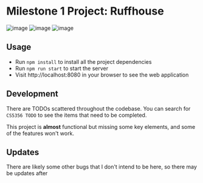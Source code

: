 # Milestone 1 Project: Ruffhouse


![image](https://user-images.githubusercontent.com/27168450/160058373-f477fe9d-6485-4735-9fa6-476794087f78.png)
![image](https://user-images.githubusercontent.com/27168450/160058389-e4662d8e-2149-457a-896c-801e9c6366be.png)
![image](https://user-images.githubusercontent.com/27168450/160058418-605f2037-0162-4747-9648-082a09372ec8.png)



## Usage

* Run  `npm install` to install all the project dependencies
* Run `npm run start` to start the server
* Visit http://localhost:8080 in your browser to see the web application

## Development

There are TODOs scattered throughout the codebase. You can search for `CS5356 TODO` to see the items that need to be completed.

This project is __almost__ functional but missing some key elements, and some of the features won't work.

## Updates

There are likely some other bugs that I don't intend to be here, so there may be updates after
